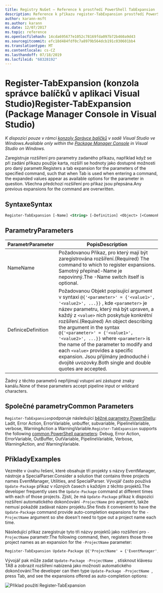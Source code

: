 ```yaml
---
title: Registry NuGet – Reference k prostředí PowerShell TabExpansion
description: Reference k příkazu register-TabExpansion prostředí PowerShell v konzole správce balíčků NuGet v aplikaci Visual Studio.
author: karann-msft
ms.author: karann
ms.date: 12/07/2017
ms.topic: reference
ms.openlocfilehash: 14cda695677e1052c78169fda097b72b460a9d43
ms.sourcegitcommit: efc18d484fdf0c7a8979b564dcb191c030601bb4
ms.translationtype: MT
ms.contentlocale: cs-CZ
ms.lasthandoff: 07/18/2019
ms.locfileid: "68328192"
---
```

# <a name="register-tabexpansion-package-manager-console-in-visual-studio"></a><span data-ttu-id="baab9-103">Register-TabExpansion (konzola správce balíčků v aplikaci Visual Studio)</span><span class="sxs-lookup"><span data-stu-id="baab9-103">Register-TabExpansion (Package Manager Console in Visual Studio)</span></span>

<span data-ttu-id="baab9-104">*K dispozici pouze v rámci [konzoly Správce balíčků](../../consume-packages/install-use-packages-powershell.md) v sadě Visual Studio ve Windows.*</span><span class="sxs-lookup"><span data-stu-id="baab9-104">*Available only within the [Package Manager Console](../../consume-packages/install-use-packages-powershell.md) in Visual Studio on Windows.*</span></span>

<span data-ttu-id="baab9-105">Zaregistruje rozšíření pro parametry zadaného příkazu, například když se při zadání příkazu použije karta, rozšíří se hodnoty jako dostupné možnosti pro daný parametr.</span><span class="sxs-lookup"><span data-stu-id="baab9-105">Registers a tab expansion for the parameters of the specified command, such that when Tab is used when entering a command, the expanded values appear as available options for the parameter in question.</span></span> <span data-ttu-id="baab9-106">Všechna předchozí rozšíření pro příkaz jsou přepsána.</span><span class="sxs-lookup"><span data-stu-id="baab9-106">Any previous expansions for the command are overwritten.</span></span>

## <a name="syntax"></a><span data-ttu-id="baab9-107">Syntaxe</span><span class="sxs-lookup"><span data-stu-id="baab9-107">Syntax</span></span>

```ps
Register-TabExpansion [-Name] <String> [-Definition] <Object> [<CommonParameters>]
```

## <a name="parameters"></a><span data-ttu-id="baab9-108">Parametry</span><span class="sxs-lookup"><span data-stu-id="baab9-108">Parameters</span></span>

| <span data-ttu-id="baab9-109">Parametr</span><span class="sxs-lookup"><span data-stu-id="baab9-109">Parameter</span></span> | <span data-ttu-id="baab9-110">Popis</span><span class="sxs-lookup"><span data-stu-id="baab9-110">Description</span></span> |
| --- | --- |
| <span data-ttu-id="baab9-111">Name</span><span class="sxs-lookup"><span data-stu-id="baab9-111">Name</span></span> | <span data-ttu-id="baab9-112">Požadovanou Příkaz, pro který mají být zaregistrována rozšíření.</span><span class="sxs-lookup"><span data-stu-id="baab9-112">(Required) The command to which to register expansions.</span></span> <span data-ttu-id="baab9-113">Samotný přepínač-Name je nepovinný.</span><span class="sxs-lookup"><span data-stu-id="baab9-113">The -Name switch itself is optional.</span></span> |
| <span data-ttu-id="baab9-114">Definice</span><span class="sxs-lookup"><span data-stu-id="baab9-114">Definition</span></span> | <span data-ttu-id="baab9-115">Požadovanou Objekt popisující argument v syntaxi `@{'<parameter>' = {'<value1>', '<value2>', ...}}` , kde `<parameter>` je název parametru, který má být upraven, a každý z `<value>` nich poskytuje konkrétní rozšíření.</span><span class="sxs-lookup"><span data-stu-id="baab9-115">(Required) An object describing the argument in the syntax `@{'<parameter>' = {'<value1>', '<value2>', ...}}` where `<parameter>` is the name of the parameter to modify and each `<value>` provides a specific expansion.</span></span> <span data-ttu-id="baab9-116">Jsou přijímány jednoduché i dvojité uvozovky.</span><span class="sxs-lookup"><span data-stu-id="baab9-116">Both single and double quotes are accepted.</span></span> |

<span data-ttu-id="baab9-117">Žádný z těchto parametrů nepřijímají vstupní ani zástupné znaky kanálu.</span><span class="sxs-lookup"><span data-stu-id="baab9-117">None of these parameters accept pipeline input or wildcard characters.</span></span>

## <a name="common-parameters"></a><span data-ttu-id="baab9-118">Společné parametry</span><span class="sxs-lookup"><span data-stu-id="baab9-118">Common Parameters</span></span>

<span data-ttu-id="baab9-119">`Register-TabExpansion`podporuje následující [běžné parametry PowerShellu](http://go.microsoft.com/fwlink/?LinkID=113216): Ladit, Error Action, ErrorVariable, unbuffer, subvariable, PipelineVariable, verbose, WarningAction a WarningVariable.</span><span class="sxs-lookup"><span data-stu-id="baab9-119">`Register-TabExpansion` supports the following [common PowerShell parameters](http://go.microsoft.com/fwlink/?LinkID=113216): Debug, Error Action, ErrorVariable, OutBuffer, OutVariable, PipelineVariable, Verbose, WarningAction, and WarningVariable.</span></span>

## <a name="examples"></a><span data-ttu-id="baab9-120">Příklady</span><span class="sxs-lookup"><span data-stu-id="baab9-120">Examples</span></span>

<span data-ttu-id="baab9-121">Vezměte v úvahu řešení, které obsahuje tři projekty s názvy EventManager, nástroje a SpecialParser.</span><span class="sxs-lookup"><span data-stu-id="baab9-121">Consider a solution that contains three projects names EventManager, Utilities, and SpecialParser.</span></span> <span data-ttu-id="baab9-122">Vývojář často používá `Update-Package` příkaz v různých časech s každým z těchto projektů.</span><span class="sxs-lookup"><span data-stu-id="baab9-122">The developer frequently uses the `Update-Package` command at different times with each of those projects.</span></span> <span data-ttu-id="baab9-123">Zjistí, že má `Update-Package` příkaz k dispozici rozšíření automatického dokončování `-ProjectName` pro argument, takže nemusí pokaždé zadávat název projektu.</span><span class="sxs-lookup"><span data-stu-id="baab9-123">She finds it convenient to have the `Update-Package` command provide auto-completion expansions for the `-ProjectName` argument so she doesn't need to type out a project name each time.</span></span> 

<span data-ttu-id="baab9-124">Následující příkaz zaregistruje tyto tři názvy projektů jako rozšíření pro `-ProjectName` parametr:</span><span class="sxs-lookup"><span data-stu-id="baab9-124">The following command, then, registers those three project names as an expansion for the `-ProjectName` parameter:</span></span>

```ps
Register-TabExpansion Update-Package @{'ProjectName' = {'EventManager', 'Utilities', 'SpecialParser'}}    
```

<span data-ttu-id="baab9-125">Vývojář pak může zadat `Update-Package -ProjectName `, stisknout klávesu TAB a zobrazit rozšíření nabízená jako možnosti automatického dokončování:</span><span class="sxs-lookup"><span data-stu-id="baab9-125">The developer can then type `Update-Package -ProjectName `, press Tab, and see the expansions offered as auto-completion options:</span></span>

![Příklad použití Register-TabExpansion](media/Register-TabExpansion-Example.png)

